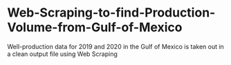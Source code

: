 # Web-Scraping-to-find-Production-Volume-from-Gulf-of-Mexico
Well-production data for 2019 and 2020 in the Gulf of Mexico is taken out in a clean output file using Web Scraping

